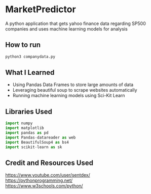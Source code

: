 # MarketPredictor

A python application that gets yahoo finance data regarding SP500 companies and uses machine learning models for analysis

## How to run
```bash
python3 companydata.py
```
## What I Learned
- Using Pandas Data Frames to store large amounts of data
- Leveraging beautiful soup to scrape websites automatically
- Running machine learning models using Sci-Kit Learn
## Libraries Used

```python
import numpy
import matplotlib
import pandas as pd
import Pandas-datareader as web
import BeautifulSoup4 as bs4
import scikit-learn as sk
```




## Credit and Resources Used
https://www.youtube.com/user/sentdex/  
https://pythonprogramming.net/  
https://www.w3schools.com/python/  
